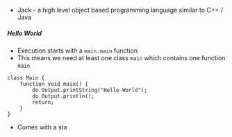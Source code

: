 - Jack - a high level object based programming language similar to C++ / Java

##### Hello World
- Execution starts with a `main.main` function
- This means we need at least one class `main` which contains one function `main`

```jack
class Main {
	function void main() {
		do Output.printString("Hello World");
		do Output.println();
		return;
	}
}
```

- Comes with a sta